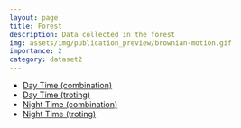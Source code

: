 ```yaml
---
layout: page
title: Forest
description: Data collected in the forest
img: assets/img/publication_preview/brownian-motion.gif
importance: 2
category: dataset2
---
```


- [Day Time (combination)](https://drive.google.com/file/d/1CVfrLjoTZV71GMAgNKlTMhVCUzX6ca88/view?usp=drive_link)
- [Day Time (troting)](https://drive.google.com/file/d/14WQma-HxIelBNj-HNNyv2aNLvx8tj5H2/view?usp=drive_link)
- [Night Time (combination)](https://drive.google.com/file/d/1eDoCbmNQtZ5eeffrTbvs1cmPNYKHm7R-/view?usp=drive_link)
- [Night Time (troting)](https://drive.google.com/file/d/1j7NH6k51RosqOWt1Q87IOPUIXeT-HJBP/view?usp=drive_link)

